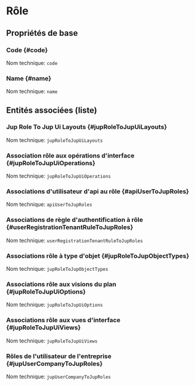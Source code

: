 # Rôle
<!--- THIS FILE IS GENERATED PLEASE DO NOT EDIT IT DIRECTLY --->



## Propriétés de base

### Code {#code}



Nom technique: ```code```

### Name {#name}



Nom technique: ```name```




## Entités associées (liste)

###  Jup Role To Jup Ui Layouts {#jupRoleToJupUiLayouts}



Nom technique: ```jupRoleToJupUiLayouts```

### Association rôle aux opérations d'interface {#jupRoleToJupUiOperations}



Nom technique: ```jupRoleToJupUiOperations```

### Associations d'utilisateur d'api au rôle {#apiUserToJupRoles}



Nom technique: ```apiUserToJupRoles```

### Associations de règle d'authentification à rôle {#userRegistrationTenantRuleToJupRoles}



Nom technique: ```userRegistrationTenantRuleToJupRoles```

### Associations rôle à type d'objet {#jupRoleToJupObjectTypes}



Nom technique: ```jupRoleToJupObjectTypes```

### Associations rôle aux visions du plan {#jupRoleToJupUiOptions}



Nom technique: ```jupRoleToJupUiOptions```

### Associations rôle aux vues d'interface {#jupRoleToJupUiViews}



Nom technique: ```jupRoleToJupUiViews```

### Rôles de l'utilisateur de l'entreprise {#jupUserCompanyToJupRoles}



Nom technique: ```jupUserCompanyToJupRoles```




